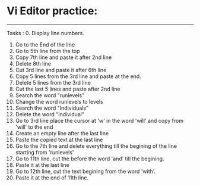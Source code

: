 # Vi Editor practice:
---------------------
Tasks :
0. Display line numbers.
1. Go to the End of the line
2. Go to 5th line from the top
3. Copy 7th line and paste it after 2nd line
4. Delete 8th line
5. Cut 3rd line and paste it after 6th line
6. Copy 5 lines from the 3rd line and paste at the end.
7. Delete 5 lines from the 3rd line
8. Cut the last 5 lines and paste after 2nd line
9. Search the word "runlevels"
10. Change the word runlevels to levels
11. Search the word "Individuals"
12. Delete the word "Individual"
13. Go to 3rd line place the cursor at 'w' in the word 'will' and copy from 'will' to the end
14. Create an empty line after the last line
15. Paste the copied text at the last line
16. Go to the 7th line and delete everything till the begining of the line starting from 'runlevels'
17. Go to 11th line, cut the before the word 'and' till the begining.
18. Paste it at the last line
19. Go to 12th line, cut the text begining from the word 'with'.
20. Paste it at the end of 11th line.